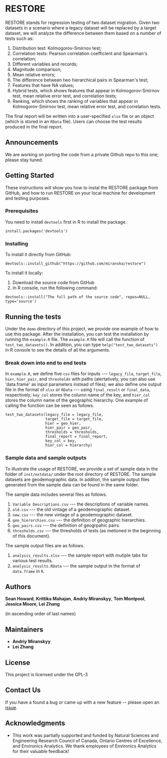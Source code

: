 # RESTORE

<!-- One Paragraph of project description goes here -->
RESTORE stands for regression testing of two dataset migration. Given two datasets in a scenario where a legacy dataset will be replaced by a target dataset, we will analyze the difference between them based on a number of tests such as:

   1. Distribution test: Kolmogorov-Smirnov test;
   2. Correlation tests: Pearson correlation coefficient and Spearman's correlation;
   3. Different variables and records;
   4. Magnitude comparison;
   5. Mean relative errors;
   6. The difference between two hierarchical pairs in Spearman's test;
   7. Features that have NA values;
   8. Hybrid tests, which shows features that appear in Kolmogorov-Smirnov test, mean relative error test, and correlation tests;
   9. Ranking, which shows the ranking of variables that appear in Kolmogorov-Smirnov test, mean relative error test, and correlation tests.

The final report will be written into a user-specified `xlsx` file or an object (which is stored in an `RData` file). Users can choose the test results produced in the final report.

## Announcements

We are working on porting the code from a private Github repo to this one; please stay tuned.

## Getting Started

These instructions will show you how to instal the RESTORE package from GitHub, and how to run RESTORE on your local machine for development and testing purposes.

### Prerequisites

You need to install `devtools` first in R to install the package.

```
install.packages('devtools')
```

### Installing

To install it directly from GitHub:
```
devtools::install_github("https://github.com/miranska/restore")
```

To install it locally:

1. Download the source code from GitHub
2. In R console, run the following command:

```
devtools::install("The full path of the source code", repos=NULL, type='source')
```

## Running the tests

Under the `demo` directory of this project, we provide one example of how to use this package. After the installation, you can test the installation by running the `example.R` file. The `example.R` file will call the function of `test_two_datasets()`. In addition, you can type `help("test_two_datasets")` in R console to see the details of all the arguments.

### Break down into end to end tests

In `example.R`, we define five `csv` files for inputs --- `legacy_file`, `target_file`, `hier`, `hier_pair`, and `thresholds` with paths (alertatively, you can also use 'data.frame' as input parameters instead of files); we also define one output file in the format of `xlsx` or `RData` --- using `final_result` or `final_data`, respectively; `key_col` stores the column name of the key, and `hier_col` stores the column name of the geographic hierarchy. One example of calling the function can be seen as follows.

```
test_two_datasets(legacy_file = legacy_file,
                  target_file = target_file,
                  hier = geo_hier,
                  hier_pair = geo_pair,
                  thresholds = thresholds,
                  final_report = final_report,
                  key_col = key,
                  hier_col = hierarchy)
```

### Sample data and sample outputs

To illustrate the usage of RESTORE, we provide a set of sample data in the folder of `inst/extdata/` under the root directory of RESTORE. The sample datasets are geodemographic data. In additon, the sample output files generated from the sample data can be found in the same folder.

The sample data includes several files as follows.

1. `Variable Descriptions.csv` --- the descriptions of variable names.
2. `old.csv` --- the old vintage of a geodemographic dataset.
3. `new.csv` --- the new vintage of a geodemographic dataset.
4. `geo_hierarchies.csv` --- the definition of geographic hierarchies.
5. `geo_pairs.csv` --- the definition of geogrpahic pairs.
6. `thresholds.csv` --- the thresholds of tests (as metioned in the beginning of this document).

The sample output files are as follows.

1. `analysis_results.xlsx` --- the sample report with mutiple tabs for various test results.
2. `analysis_results.RData` --- the sample output in the format of `data.frame` in `R`.

## Authors

**Sean Howard**,
**Krittika Mahajan**,
**Andriy Miranskyy**,
**Tom Montpool**,
**Jessica Moore**,
**Lei Zhang**

(in ascending order of last names)

## Maintainers

* **Andriy Miranskyy**
* **Lei Zhang**

## License

This project is licensed under the GPL-3

## Contact Us

If you have a found a bug or came up with a new feature -- please open an [issue](https://github.com/miranska/restore/issues).

## Acknowledgments

* This work was partially supported and funded by Natural Sciences and Engineering Research Council of Canada, Ontario Centres of Excellence, and Environics Analytics. We thank employees of Environics Analytics for their valuable feedback!
